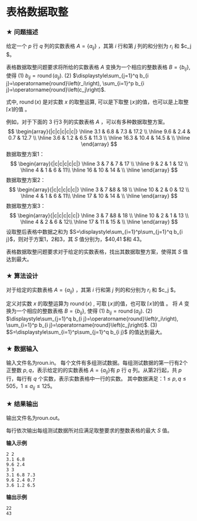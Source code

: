 # 表格数据取整

### ★ 问题描述

给定一个 $p$ 行 $q$ 列的实数表格 $A=\left\{a_{i j}\right\}$ ，其第 $i$ 行和第 $j$ 列的和分别为 $r_i$ 和 $c_j $。 

表格数据取整问题要求将所给的实数表格 $A$ 变换为一个相应的整数表格 $B=\left\{b_{i j}\right\}$, 使得
(1)  $b_{i j}=\operatorname{round}\left(a_{i j}\right)$.
(2)  $\displaystyle\sum_{j=1}^q b_{i j}=\operatorname{round}\left(r_i\right), \sum_{i=1}^p b_{i j}=\operatorname{round}\left(c_j\right)$.

式中, $\operatorname{round}(x)$ 是对实数 $x$ 的取整运算, 可以是下取整 $\lfloor x \rfloor$的值，也可以是上取整 $\lceil x\rceil$的值 。

例如，对于下面的 3 行3 列的实数表格 $A$ ，可以有多种数据取整方案。
$$
\begin{array}{|c|c|c|c|c|}
\hline 3.1 & 6.8 & 7.3 & 17.2 \\
\hline 9.6 & 2.4 & 0.7 & 12.7 \\
\hline 3.6 & 1.2 & 6.5 & 11.3 \\
\hline 16.3 & 10.4 & 14.5 & \\
\hline
\end{array}
$$
数据取整方案1：
$$
\begin{array}{|c|c|c|c|c|}
\hline 3 & 7  & 7  & 17 \\
\hline 9  & 2  & 1 &  12 \\
\hline 4  & 1  & 6  & 11\\
\hline 16  & 10  & 14 & \\
\hline 
\end{array}
$$
数据取整方案2：
$$
\begin{array}{|c|c|c|c|c|}
\hline 3 & 7  &8  & 18 \\
\hline 10  & 2  & 0 &  12 \\
\hline 4  & 1  & 6  & 11\\
\hline 17  & 10  & 14 & \\
\hline 
\end{array}
$$
数据取整方案3：
$$
\begin{array}{|c|c|c|c|c|}
\hline 3 & 7  &8  & 18 \\
\hline 10  & 2  & 1 &  13 \\
\hline 4  & 2  & 6  & 12\\
\hline 17  & 11  & 15 & \\
\hline 
\end{array}
$$
设取整后表格中数据之和为 $S=\displaystyle\sum_{i=1}^p\sum_{j=1}^q b_{i j}$，则对于方案1，2和3，其 $S$ 值分别为，$40,41 $和 $43$。

表格数据取整问题要求对于给定的实数表格，找出其数据取整方案，使得其 $S$ 值达到最大。

### ★ 算法设计

对于给定的实数表格 $A=\left\{a_{i j}\right\}$ ，其第 $i$ 行和第 $j$ 列的和分别为 $r_i$ 和 $c_j $。 

定义对实数 $x$ 的取整运算为 $\operatorname{round}(x)$ , 可取 $\lfloor x \rfloor$的值，也可取 $\lceil x\rceil$的值 。
将 $A$ 变换为一个相应的整数表格 $B=\left\{b_{i j}\right\}$, 使得
(1)  $b_{i j}=\operatorname{round}\left(a_{i j}\right)$.
(2)  $\displaystyle\sum_{j=1}^q b_{i j}=\operatorname{round}\left(r_i\right), \sum_{i=1}^p b_{i j}=\operatorname{round}\left(c_j\right)$.
(3) $S=\displaystyle\sum_{i=1}^p\sum_{j=1}^q b_{i j}$ 的值达到最大。

### ★ 数据输入

输入文件名为roun.in。
每个文件有多组测试数据。每组测试数据的第一行有2个正整数 $p,q$，表示给定的的实数表格 $A=\left\{a_{i j}\right\}$有 $p$ 行 $q$ 列。从第2行起，共 $p$ 行，每行有 $q$ 个实数，表示实数表格中一行的实数。
其中数据满足：$1\leq p,q\leq 505$，$1\leq a_{i j}\leq 125$。

### ★ 结果输出

输出文件名为roun.out。

每行依次输出每组测试数据所对应满足取整要求的整数表格的最大 $S$ 值。

**输入示例**  

```
2 2
3.1 6.8
9.6 2.4
3 3
3.1 6.8 7.3
9.6 2.4 0.7
3.6 1.2 6.5
```

**输出示例**  

```
22
43
```
